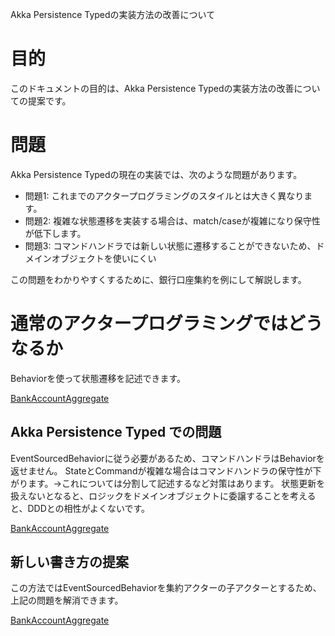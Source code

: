 Akka Persistence Typedの実装方法の改善について

# 目的

このドキュメントの目的は、Akka Persistence Typedの実装方法の改善についての提案です。

# 問題

Akka Persistence Typedの現在の実装では、次のような問題があります。

- 問題1: これまでのアクタープログラミングのスタイルとは大きく異なります。
- 問題2: 複雑な状態遷移を実装する場合は、match/caseが複雑になり保守性が低下します。
- 問題3: コマンドハンドラでは新しい状態に遷移することができないため、ドメインオブジェクトを使いにくい

この問題をわかりやすくするために、銀行口座集約を例にして解説します。

# 通常のアクタープログラミングではどうなるか

Behaviorを使って状態遷移を記述できます。

[BankAccountAggregate](https://github.com/j5ik2o/akka-at-least-once-delivery/blob/main/src/main/scala/example/persistence/styleInMemory/BankAccountAggregate.scala)


## Akka Persistence Typed での問題

EventSourcedBehaviorに従う必要があるため、コマンドハンドラはBehaviorを返せません。
StateとCommandが複雑な場合はコマンドハンドラの保守性が下がります。→これについては分割して記述するなど対策はあります。
状態更新を扱えないとなると、ロジックをドメインオブジェクトに委譲することを考えると、DDDとの相性がよくないです。

[BankAccountAggregate](https://github.com/j5ik2o/akka-at-least-once-delivery/blob/main/src/main/scala/example/persistence/styleDefault/BankAccountAggregate.scala)


## 新しい書き方の提案

この方法ではEventSourcedBehaviorを集約アクターの子アクターとするため、上記の問題を解消できます。

[BankAccountAggregate](https://github.com/j5ik2o/akka-at-least-once-delivery/blob/main/src/main/scala/example/persistence/styleEffector/BankAccountAggregate.scala)
